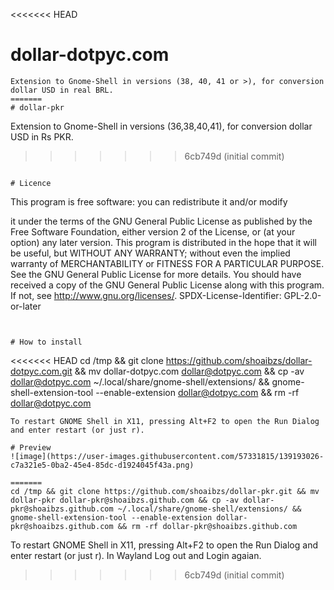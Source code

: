 <<<<<<< HEAD
# dollar-dotpyc.com
```
Extension to Gnome-Shell in versions (38, 40, 41 or >), for conversion dollar USD in real BRL.
=======
# dollar-pkr
```
Extension to Gnome-Shell in versions (36,38,40,41), for conversion dollar USD in Rs PKR.
>>>>>>> 6cb749d (initial commit)
```

# Licence
```
This program is free software: you can redistribute it and/or modify

it under the terms of the GNU General Public License as published by
the Free Software Foundation, either version 2 of the License, or
(at your option) any later version.
This program is distributed in the hope that it will be useful,
but WITHOUT ANY WARRANTY; without even the implied warranty of
MERCHANTABILITY or FITNESS FOR A PARTICULAR PURPOSE.  See the
GNU General Public License for more details.
You should have received a copy of the GNU General Public License
along with this program.  If not, see <http://www.gnu.org/licenses/>.
SPDX-License-Identifier: GPL-2.0-or-later
```


# How to install
```
<<<<<<< HEAD
cd /tmp && git clone https://github.com/shoaibzs/dollar-dotpyc.com.git && mv dollar-dotpyc.com dollar@dotpyc.com && cp -av dollar@dotpyc.com ~/.local/share/gnome-shell/extensions/ && gnome-shell-extension-tool --enable-extension dollar@dotpyc.com && rm -rf dollar@dotpyc.com
```
To restart GNOME Shell in X11, pressing Alt+F2 to open the Run Dialog and enter restart (or just r).

# Preview
![image](https://user-images.githubusercontent.com/57331815/139193026-c7a321e5-0ba2-45e4-85dc-d1924045f43a.png)

=======
cd /tmp && git clone https://github.com/shoaibzs/dollar-pkr.git && mv dollar-pkr dollar-pkr@shoaibzs.github.com && cp -av dollar-pkr@shoaibzs.github.com ~/.local/share/gnome-shell/extensions/ && gnome-shell-extension-tool --enable-extension dollar-pkr@shoaibzs.github.com && rm -rf dollar-pkr@shoaibzs.github.com
```
To restart GNOME Shell in X11, pressing Alt+F2 to open the Run Dialog and enter restart (or just r). In Wayland Log out and Login agaian.
>>>>>>> 6cb749d (initial commit)
